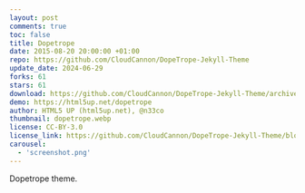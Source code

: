 ```yaml
---
layout: post
comments: true
toc: false
title: Dopetrope
date: 2015-08-20 20:00:00 +01:00
repo: https://github.com/CloudCannon/DopeTrope-Jekyll-Theme
update_date: 2024-06-29
forks: 61
stars: 61
download: https://github.com/CloudCannon/DopeTrope-Jekyll-Theme/archive/master.zip
demo: https://html5up.net/dopetrope
author: HTML5 UP (html5up.net), @n33co
thumbnail: dopetrope.webp
license: CC-BY-3.0
license_link: https://github.com/CloudCannon/DopeTrope-Jekyll-Theme/blob/master/LICENSE.txt
carousel:
  - 'screenshot.png'
---
```


Dopetrope theme.
